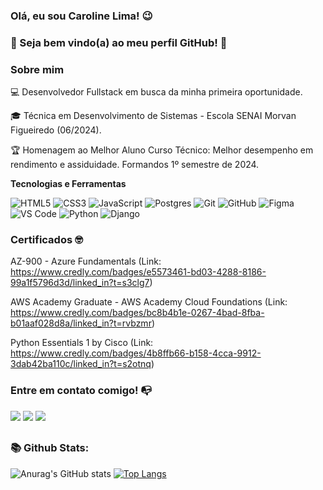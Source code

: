<h3> Olá, eu sou Caroline Lima! 😉 </h3> 
<h3>🌱 Seja bem vindo(a) ao meu perfil GitHub! 👋  </h3>  
<h4></h4> 

### Sobre mim

💻 Desenvolvedor Fullstack em busca da minha primeira oportunidade.

🎓 Técnica em Desenvolvimento de Sistemas - Escola SENAI Morvan Figueiredo (06/2024).

🏆 Homenagem ao Melhor Aluno Curso Técnico: Melhor desempenho em rendimento e assiduidade. Formandos 1º semestre de 2024.

**Tecnologias e Ferramentas**

![HTML5](https://img.shields.io/badge/html5-%23E34F26.svg?style=for-the-badge&logo=html5&logoColor=white)
![CSS3](https://img.shields.io/badge/css3-%231572B6.svg?style=for-the-badge&logo=css3&logoColor=white)
![JavaScript](https://img.shields.io/badge/javascript-%23323330.svg?style=for-the-badge&logo=javascript&logoColor=%23F7DF1E)
![Postgres](https://img.shields.io/badge/postgres-%23316192.svg?style=for-the-badge&logo=postgresql&logoColor=white)
![Git](https://img.shields.io/badge/git-%23F05033.svg?style=for-the-badge&logo=git&logoColor=white)
![GitHub](https://img.shields.io/badge/github-%23121011.svg?style=for-the-badge&logo=github&logoColor=white)
![Figma](https://img.shields.io/badge/figma-%23F24E1E.svg?style=for-the-badge&logo=figma&logoColor=white)
![VS Code](https://img.shields.io/badge/VS%20Code-0078d7.svg?style=for-the-badge&logo=visual-studio-code&logoColor=white)
![Python](https://img.shields.io/badge/Python-3776AB.svg?style=for-the-badge&logo=python&logoColor=white)
![Django](https://img.shields.io/badge/Django-092E20.svg?style=for-the-badge&logo=django&logoColor=white)

### Certificados 🤓

AZ-900 - Azure Fundamentals (Link: https://www.credly.com/badges/e5573461-bd03-4288-8186-99a1f5796d3d/linked_in?t=s3clg7)

AWS Academy Graduate - AWS Academy Cloud Foundations (Link: https://www.credly.com/badges/bc8b4b1e-0267-4bad-8fba-b01aaf028d8a/linked_in?t=rvbzmr)

Python Essentials 1 by Cisco (Link: https://www.credly.com/badges/4b8ffb66-b158-4cca-9912-3dab42ba110c/linked_in?t=s2otnq)

  

  ### Entre em contato comigo! 📭

  <a href="https://www.linkedin.com/in/caroline-lima-1387851b5/" target="_blank"><img src="https://img.shields.io/badge/-LinkedIn-%230077B5?style=for-the-badge&logo=linkedin&logoColor=white" target="_blank"></a>
  <a href = "mailto:carolinelima.santos15@gmail.com"><img src="https://img.shields.io/badge/Gmail-D14836?style=for-the-badge&logo=gmail&logoColor=white" target="_blank"></a>
  <a href="https://instagram.com/carolinedls_" target="_blank"><img src="https://img.shields.io/badge/-Instagram-%23E4405F?style=for-the-badge&logo=instagram&logoColor=white" target="_blank"></a>
  
  ##
  <h3> 📚 Github Stats: <br></h3>
   
<!--cartao responsivo-->
![Anurag's GitHub stats](https://github-readme-stats.vercel.app/api?username=Caroline-Lim4&show_icons=true&theme=transparent)
[![Top Langs](https://github-readme-stats.vercel.app/api/top-langs/?username=Caroline-Lim4&layout=compact)](https://github.com/Caroline-Lim4/github-readme-stats)
